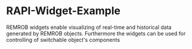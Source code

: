 # RAPI-Widget-Example
REMROB widgets enable visualizing of real-time and historical data generated by REMROB objects. Furthermore the widgets can be used for controlling of switchable object's components

